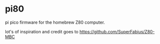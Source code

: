 # pi80
pi pico firmware for the homebrew Z80 computer.

lot's of inspiration and credit goes to https://github.com/SuperFabius/Z80-MBC
